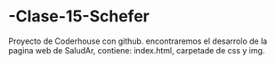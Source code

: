 # -Clase-15-Schefer
Proyecto de Coderhouse con github.
encontraremos el desarrolo de la pagina web de SaludAr, contiene: index.html, carpetade de css y img.
